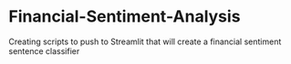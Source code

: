 # Financial-Sentiment-Analysis
Creating scripts to push to Streamlit that will create a financial sentiment sentence classifier
